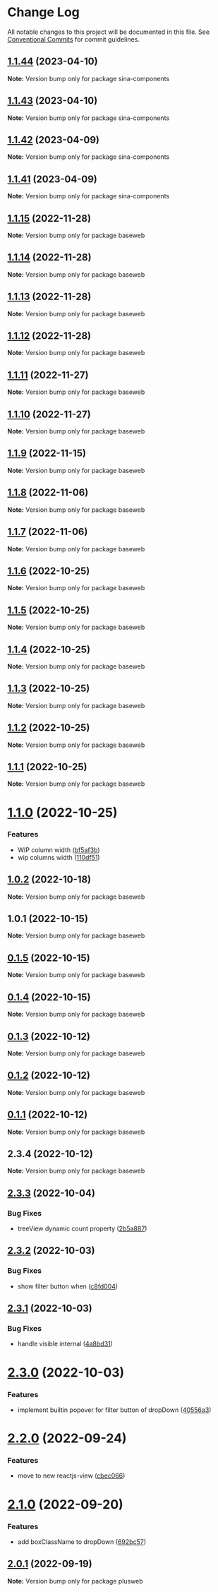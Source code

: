 # Change Log

All notable changes to this project will be documented in this file.
See [Conventional Commits](https://conventionalcommits.org) for commit guidelines.

## [1.1.44](https://github.com/sinabasecomponent/sina-base-components/compare/v1.1.43...v1.1.44) (2023-04-10)

**Note:** Version bump only for package sina-components

## [1.1.43](https://github.com/sinabasecomponent/sina-base-components/compare/v1.1.42...v1.1.43) (2023-04-10)

**Note:** Version bump only for package sina-components

## [1.1.42](https://github.com/sinabasecomponent/sina-base-components/compare/v1.1.41...v1.1.42) (2023-04-09)

**Note:** Version bump only for package sina-components

## [1.1.41](https://github.com/sinabasecomponent/sina-base-components/compare/v1.1.15...v1.1.41) (2023-04-09)

**Note:** Version bump only for package sina-components

## [1.1.15](https://github.com/sinabasecomponent/sina-base-components/compare/v1.1.14...v1.1.15) (2022-11-28)

**Note:** Version bump only for package baseweb

## [1.1.14](https://github.com/sinabasecomponent/sina-base-components/compare/v1.1.13...v1.1.14) (2022-11-28)

**Note:** Version bump only for package baseweb

## [1.1.13](https://github.com/sinabasecomponent/sina-base-components/compare/v1.1.12...v1.1.13) (2022-11-28)

**Note:** Version bump only for package baseweb

## [1.1.12](https://github.com/sinabasecomponent/sina-base-components/compare/v1.1.11...v1.1.12) (2022-11-28)

**Note:** Version bump only for package baseweb

## [1.1.11](https://github.com/sinabasecomponent/sina-base-components/compare/v1.1.10...v1.1.11) (2022-11-27)

**Note:** Version bump only for package baseweb

## [1.1.10](https://github.com/sinabasecomponent/sina-base-components/compare/v1.1.9...v1.1.10) (2022-11-27)

**Note:** Version bump only for package baseweb

## [1.1.9](https://github.com/sinabasecomponent/sina-base-components/compare/v1.1.8...v1.1.9) (2022-11-15)

**Note:** Version bump only for package baseweb

## [1.1.8](https://github.com/sinabasecomponent/sina-base-components/compare/v1.1.7...v1.1.8) (2022-11-06)

**Note:** Version bump only for package baseweb

## [1.1.7](https://github.com/sinabasecomponent/sina-base-components/compare/v1.1.6...v1.1.7) (2022-11-06)

**Note:** Version bump only for package baseweb

## [1.1.6](https://github.com/sinabasecomponent/sina-base-components/compare/v1.1.5...v1.1.6) (2022-10-25)

**Note:** Version bump only for package baseweb

## [1.1.5](https://github.com/sinabasecomponent/sina-base-components/compare/v1.1.4...v1.1.5) (2022-10-25)

**Note:** Version bump only for package baseweb

## [1.1.4](https://github.com/sinabasecomponent/sina-base-components/compare/v1.1.3...v1.1.4) (2022-10-25)

**Note:** Version bump only for package baseweb

## [1.1.3](https://github.com/sinabasecomponent/sina-base-components/compare/v1.1.2...v1.1.3) (2022-10-25)

**Note:** Version bump only for package baseweb

## [1.1.2](https://github.com/sinabasecomponent/sina-base-components/compare/v1.1.1...v1.1.2) (2022-10-25)

**Note:** Version bump only for package baseweb

## [1.1.1](https://github.com/sinabasecomponent/sina-base-components/compare/v1.1.0...v1.1.1) (2022-10-25)

**Note:** Version bump only for package baseweb

# [1.1.0](https://github.com/sinabasecomponent/sina-base-components/compare/v1.0.2...v1.1.0) (2022-10-25)

### Features

- WIP column width ([bf5af3b](https://github.com/sinabasecomponent/sina-base-components/commit/bf5af3b2cb2adfc962bc292e88b3d7417b7ec7d2))
- wip columns width ([110df51](https://github.com/sinabasecomponent/sina-base-components/commit/110df5114169ff3e22d2f8ee2f5e38aa6e2ac052))

## [1.0.2](https://github.com/sinabasecomponent/sina-base-components/compare/v1.0.1...v1.0.2) (2022-10-18)

**Note:** Version bump only for package baseweb

## 1.0.1 (2022-10-15)

**Note:** Version bump only for package baseweb

## [0.1.5](https://github.com/sinabasecomponent/sinaBase/compare/v0.1.4...v0.1.5) (2022-10-15)

**Note:** Version bump only for package baseweb

## [0.1.4](https://github.com/sinabasecomponent/sinaBase/compare/v0.1.3...v0.1.4) (2022-10-15)

**Note:** Version bump only for package baseweb

## [0.1.3](https://gitlab.sinacomsys.local/a.mahmoudi/sinabase/compare/v0.1.2...v0.1.3) (2022-10-12)

**Note:** Version bump only for package baseweb

## [0.1.2](https://gitlab.sinacomsys.local/a.mahmoudi/sinabase/compare/v0.1.1...v0.1.2) (2022-10-12)

**Note:** Version bump only for package baseweb

## [0.1.1](https://gitlab.sinacomsys.local/a.mahmoudi/sinabase/compare/v2.3.4...v0.1.1) (2022-10-12)

**Note:** Version bump only for package baseweb

## 2.3.4 (2022-10-12)

**Note:** Version bump only for package baseweb

## [2.3.3](http://tfs.1st.co.com/tfs/Plus/PayamGostarFront/_git/PlusBase/compare/v2.3.2...v2.3.3) (2022-10-04)

### Bug Fixes

- treeView dynamic count property ([2b5a887](http://tfs.1st.co.com/tfs/Plus/PayamGostarFront/_git/PlusBase/commits/2b5a8871fbfb4d6c8c97fb460580fd064689baa8))

## [2.3.2](http://tfs.1st.co.com/tfs/Plus/PayamGostarFront/_git/PlusBase/compare/v2.3.1...v2.3.2) (2022-10-03)

### Bug Fixes

- show filter button when ([c8fd004](http://tfs.1st.co.com/tfs/Plus/PayamGostarFront/_git/PlusBase/commits/c8fd004e7b6b0205cdad76e6a6f55da58df88bd6))

## [2.3.1](http://tfs.1st.co.com/tfs/Plus/PayamGostarFront/_git/PlusBase/compare/v2.3.0...v2.3.1) (2022-10-03)

### Bug Fixes

- handle visible internal ([4a8bd31](http://tfs.1st.co.com/tfs/Plus/PayamGostarFront/_git/PlusBase/commits/4a8bd318c39bcca25692dac0b9d09d3f3b2824b9))

# [2.3.0](http://tfs.1st.co.com/tfs/Plus/PayamGostarFront/_git/PlusBase/compare/v2.2.0...v2.3.0) (2022-10-03)

### Features

- implement builtin popover for filter button of dropDown ([40556a3](http://tfs.1st.co.com/tfs/Plus/PayamGostarFront/_git/PlusBase/commits/40556a3ad5a3787684e61a61cdcd16aad10b70f5))

# [2.2.0](http://tfs.1st.co.com/tfs/Plus/PayamGostarFront/_git/PlusBase/compare/v2.1.0...v2.2.0) (2022-09-24)

### Features

- move to new reactjs-view ([cbec066](http://tfs.1st.co.com/tfs/Plus/PayamGostarFront/_git/PlusBase/commits/cbec066a5a271b573edc39a85567a1a602a37166))

# [2.1.0](http://tfs.1st.co.com/tfs/Plus/PayamGostarFront/_git/PlusBase/compare/v2.0.1...v2.1.0) (2022-09-20)

### Features

- add boxClassName to dropDown ([692bc57](http://tfs.1st.co.com/tfs/Plus/PayamGostarFront/_git/PlusBase/commits/692bc574b2d7b4dec036af9b38c8cf096940f153))

## [2.0.1](http://tfs.1st.co.com/tfs/Plus/PayamGostarFront/_git/PlusBase/compare/v1.14.8...v2.0.1) (2022-09-19)

**Note:** Version bump only for package plusweb
